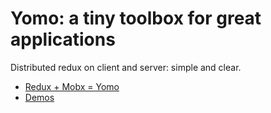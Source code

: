 # Yomo: a tiny toolbox for great applications

Distributed redux on client and server: simple and clear.

* [Redux + Mobx = Yomo][r+m=y]
* [Demos][demos]

[r+m=y]: http://yomojs.com/redux-plus-mobx-is-yomo.html
[demos]: https://github.com/Yaakov-Belch/yomo-demos
